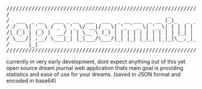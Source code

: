<pre>
//////////////////////////////////////////////////////////////////////
/                                                  _                 /
/  ___  _ __   ___ _ __  ___  ___  _ __ ___  _ __ (_)_   _ _ __ ___  /
/ / _ \| '_ \ / _ \ '_ \/ __|/ _ \| '_ ` _ \| '_ \| | | | | '_ ` _ \ /
/| (_) | |_) |  __/ | | \__ \ (_) | | | | | | | | | | |_| | | | | | |/
/ \___/| .__/ \___|_| |_|___/\___/|_| |_| |_|_| |_|_|\__,_|_| |_| |_|/
/      |_|                                                           /
//////////////////////////////////////////////////////////////////////
</pre>

currently in very early development, dont expect anything out of this yet
open source dream journal web application thats main goal is providing statistics and ease of use for your dreams. (saved in JSON format and encoded in base64)
